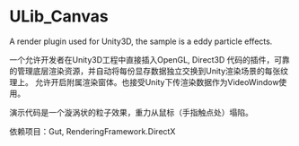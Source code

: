 ULib_Canvas
============

A render plugin used for Unity3D, the sample is a eddy particle effects.

一个允许开发者在Unity3D工程中直接插入OpenGL, Direct3D 代码的插件，可靠的管理底层渲染资源，并自动将每份显存数据独立交换到Unity渲染场景的每张纹理上。
允许开启附属渲染窗体。也接受Unity下传渲染数据作为VideoWindow使用。

演示代码是一个漩涡状的粒子效果，重力从鼠标（手指触点处）塌陷。

依赖项目：Gut, RenderingFramework.DirectX